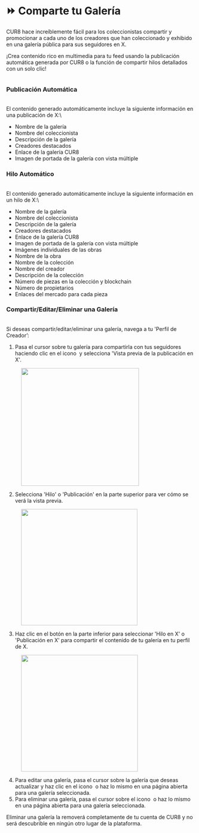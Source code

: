 # ⏩ Comparte tu Galería

CUR8 hace increíblemente fácil para los coleccionistas compartir y promocionar a cada uno de los creadores que han coleccionado y exhibido en una galería pública para sus seguidores en X.&#x20;

¡Crea contenido rico en multimedia para tu feed usando la publicación automática generada por CUR8 o la función de compartir hilos detallados con un solo clic!\
&#x20;

<figure><img src="../../../.gitbook/assets/Untitled design.gif" alt=""><figcaption></figcaption></figure>

### Publicación Automática

\
El contenido generado automáticamente incluye la siguiente información en una publicación de X:\


* Nombre de la galería
* Nombre del coleccionista
* Descripción de la galería
* Creadores destacados
* Enlace de la galería CUR8
* Imagen de portada de la galería con vista múltiple

### Hilo Automático

\
El contenido generado automáticamente incluye la siguiente información en un hilo de X:\


* Nombre de la galería
* Nombre del coleccionista
* Descripción de la galería
* Creadores destacados
* Enlace de la galería CUR8
* Imagen de portada de la galería con vista múltiple
* Imágenes individuales de las obras
* Nombre de la obra
* Nombre de la colección
* Nombre del creador
* Descripción de la colección
* Número de piezas en la colección y blockchain
* Número de propietarios
* Enlaces del mercado para cada pieza

### Compartir/Editar/Eliminar una Galería

\
Si deseas compartir/editar/eliminar una galería, navega a tu 'Perfil de Creador’:

1. Pasa el cursor sobre tu galería para compartirla con tus seguidores haciendo clic en el icono <img src="../../../.gitbook/assets/Screenshot 2024-07-10 at 15.26.24.png" alt="" data-size="line"> y selecciona 'Vista previa de la publicación en X'.&#x20;

<figure><img src="../../../.gitbook/assets/Screenshot 2025-04-02 at 10.21.41.png" alt="" width="315"><figcaption></figcaption></figure>

2. Selecciona 'Hilo' o 'Publicación' en la parte superior para ver cómo se verá la vista previa.

<figure><img src="../../../.gitbook/assets/Screenshot 2025-04-02 at 10.30.56.png" alt="" width="311"><figcaption></figcaption></figure>

3. Haz clic en el botón en la parte inferior para seleccionar 'Hilo en X' o 'Publicación en X' para compartir el contenido de tu galería en tu perfil de X.

<figure><img src="../../../.gitbook/assets/Screenshot 2025-04-02 at 10.32.57.png" alt="" width="312"><figcaption></figcaption></figure>

4. Para editar una galería, pasa el cursor sobre la galería que deseas actualizar y haz clic en el icono <img src="../../../.gitbook/assets/Screenshot 2024-04-12 at 11.39.40.png" alt="" data-size="line"> o haz lo mismo en una página abierta para una galería seleccionada.
5. Para eliminar una galería, pasa el cursor sobre el icono <img src="../../../.gitbook/assets/Screenshot 2024-04-12 at 11.40.39.png" alt="" data-size="line"> o haz lo mismo en una página abierta para una galería seleccionada.

Eliminar una galería la removerá completamente de tu cuenta de CUR8 y no será descubrible en ningún otro lugar de la plataforma.